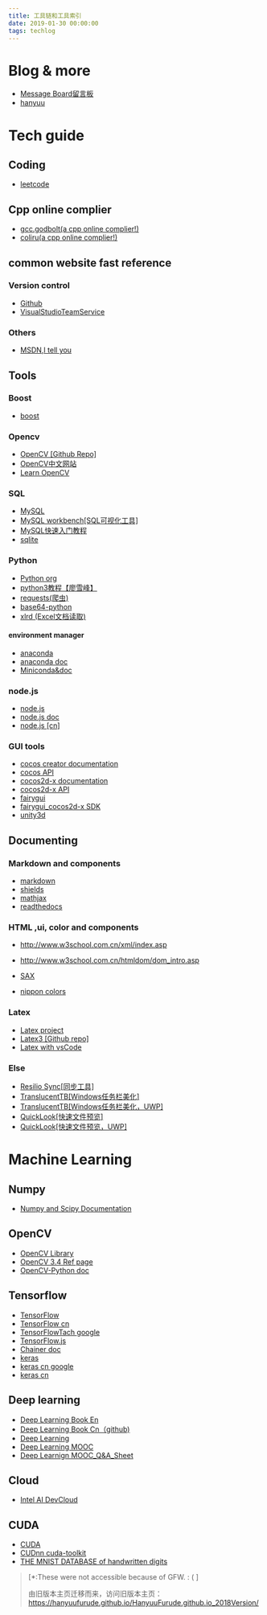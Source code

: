 ```yaml
---
title: 工具链和工具索引
date: 2019-01-30 00:00:00
tags: techlog
---
```

# Blog & more

* [Message Board留言板](https://github.com/HanyuuFurude/HanyuuFurude.github.io/issues)
* [hanyuu](hanyuu.ml)
# Tech guide
## Coding
* [leetcode](leetcode.com)
## Cpp online complier

*   [gcc.godbolt(a cpp online complier!)](https://gcc.godbolt.org/)
*   [coliru(a cpp online complier!)](https://coliru.stacked-crooked.com/)

## common website fast reference

### Version control

*   [Github](https://github.com/HanyuuFurude)
*   [VisualStudioTeamService](https://app.vsaex.visualstudio.com/)

### Others

*   [MSDN,I tell you](https://msdn.itellyou.cn/)

## Tools

### Boost

*   [boost](https://www.boost.org/)

### Opencv

*   [OpenCV [Github Repo]](https://github.com/opencv/opencv)
*   [OpenCV中文网站](http://wiki.opencv.org.cn/index.php/%E9%A6%96%E9%A1%B5)
*   [Learn OpenCV](https://www.learnopencv.com/)

### SQL

*   [MySQL](https://www.mysql.com/)
*   [MySQL workbench[SQL可视化工具]](https://www.mysql.com/products/workbench/)
*   [MySQL快速入门教程](http://www.runoob.com/mysql/mysql-tutorial.html)
*   [sqlite](http://www.runoob.com/sqlite/sqlite-c-cpp.html?tdsourcetag=s_pctim_aiomsg)

### Python

*   [Python org](https://www.python.org/)
*   [python3教程【廖雪峰】](https://www.liaoxuefeng.com/wiki/0014316089557264a6b348958f449949df42a6d3a2e542c000)
*   [requests(爬虫)](http://docs.python-requests.org/zh_CN/latest/user/quickstart.html)
*   [base64-python](https://www.liaoxuefeng.com/wiki/001374738125095c955c1e6d8bb493182103fac9270762a000/001399413803339f4bbda5c01fc479cbea98b1387390748000)
*   [xlrd (Excel文档读取)](https://xlrd.readthedocs.io/en/latest/index.html)

#### environment manager

*   [anaconda](https://anaconda.org/hanyuu/dashboard)
*   [anaconda doc](https://docs.anaconda.com/)
*   [Miniconda&doc](https://conda.io/en/latest/miniconda.html)

###  node.js

*   [node.js](https://nodejs.org/en/)
*   [node.js doc](https://nodejs.org/en/docs/)
*   [node.js [cn]](http://www.runoob.com/nodejs/nodejs-tutorial.html)

### GUI tools

*   [cocos creator documentation](http://docs.cocos.com/creator/manual/zh/)
*   [cocos API](http://docs.cocos.com/creator/api/zh/)
*   [cocos2d-x documentation](http://docs.cocos.com/cocos2d-x/manual/zh/)
*   [cocos2d-x API](http://www.cocos2d-x.org/docs/api-ref/index.html)
*   [fairygui](http://www.fairygui.com/)
*   [fairygui_cocos2d-x SDK](https://github.com/fairygui/FairyGUI-cocos2dx)
*   [unity3d](https://unity3d.com/cn/learn/tutorials)

## Documenting

### Markdown and components

*   [markdown](http://www.markdown.cn/)
*   [shields](https://shields.io/)
*   [mathjax](https://www.mathjax.org/)
*   [readthedocs](https://readthedocs.org/)

### HTML ,ui, color and components

*   http://www.w3school.com.cn/xml/index.asp

*   http://www.w3school.com.cn/htmldom/dom_intro.asp

*   [SAX](https://www.ibm.com/developerworks/cn/xml/x-saxapi/index.html)
*   [nippon colors](http://nipponcolors.com/)

### Latex

*   [Latex project](https://www.latex-project.org/)
*   [Latex3 [Github repo]](https://github.com/latex3/latex3)
*   [Latex with vsCode](https://zhuanlan.zhihu.com/p/38178015)

### Else

*   [Resilio Sync[同步工具]](https://www.resilio.com/)
*   [TranslucentTB[Windows任务栏美化]](https://github.com/TranslucentTB/TranslucentTB)
*   [TranslucentTB[Windows任务栏美化，UWP]](https://www.microsoft.com/zh-cn/p/translucenttb/9pf4kz2vn4w9?activetab=pivot:overviewtab)
*   [QuickLook[快速文件预览]](https://github.com/QL-Win/QuickLook)
*   [QuickLook[快速文件预览，UWP]](https://www.microsoft.com/zh-cn/p/translucenttb/9pf4kz2vn4w9?activetab=pivot:overviewtab)

# Machine Learning
## Numpy
*   [Numpy and Scipy Documentation](https://docs.scipy.org/doc/)

## OpenCV
* [OpenCV Library](https://opencv.org/)
* [OpenCV 3.4 Ref page](https://docs.opencv.org/3.4/)
* [OpenCV-Python doc](https://opencv-python-tutroals.readthedocs.io/en/latest/py_tutorials/py_tutorials.html)

## Tensorflow
* [TensorFlow](https://www.tensorflow.org)
* [TensorFlow cn](http://www.tensorfly.cn/)
* [TensorFlowTach google](https://developers.google.com/machine-learning/crash-course/framing/ml-terminology?hl=zh-cn)
* [TensorFlow.js](https://js.tensorflow.org/)
* [Chainer doc](https://docs.chainer.org/en/stable/)
* [keras](https://keras.io/)
* [keras cn google](https://tensorflow.google.cn/guide/keras)
* [keras cn](https://keras-cn.readthedocs.io/en/latest/for_beginners/keras_windows/)

## Deep learning
*   [Deep Learning Book En](http://www.deeplearningbook.org/)
*   [Deep Learning Book Cn（github)](https://github.com/exacity/deeplearningbook-chinese)
*   [ Deep Learning](https://hanyuufurude.github.io/HanyuuFurude.github.io_2018Version/DeepLearing.html)
*   [ Deep Learning MOOC](http://mooc.study.163.com/smartSpec/detail/1001319001.htm)
*   [ Deep Learnign  MOOC_Q&A_Sheet](https://blog.csdn.net/u013733326/article/details/79862336)

## Cloud
*   [Intel AI DevCloud](https://software.intel.com/en-us/ai-academy/devcloud)

## CUDA
*   [CUDA](https://developer.nvidia.com/cuda-downloads)
*   [CUDnn cuda-toolkit](https://developer.nvidia.com/cuda-toolkit)
*   [THE MNIST DATABASE of handwritten digits](http://yann.lecun.com/exdb/mnist/)

> [*:These were not accessible because of GFW. : ( ]
>
> 由旧版本主页迁移而来，访问旧版本主页：https://hanyuufurude.github.io/HanyuuFurude.github.io_2018Version/
